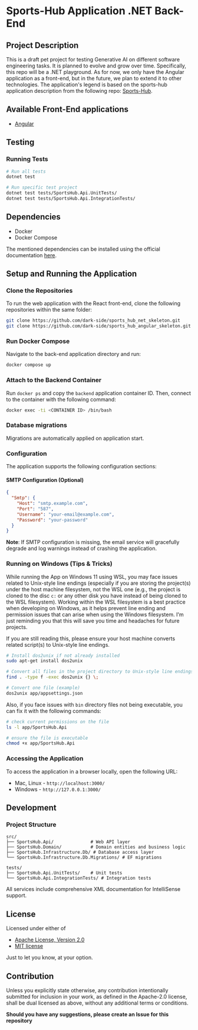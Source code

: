 # Sports-Hub Application .NET Back-End

## Project Description

This is a draft pet project for testing Generative AI on different software engineering tasks. It is planned to evolve and grow over time. Specifically, this repo will be a .NET playground. As for now, we only have the Angular application as a front-end, but in the future, we plan to extend it to other technologies. The application's legend is based on the sports-hub application description from the following repo: [Sports-Hub](https://github.com/dark-side/sports-hub).

## Available Front-End applications
- [Angular](https://github.com/dark-side/sports_hub_angular_skeleton)

## Testing

### Running Tests
```bash
# Run all tests
dotnet test

# Run specific test project
dotnet test tests/SportsHub.Api.UnitTests/
dotnet test tests/SportsHub.Api.IntegrationTests/
```

## Dependencies

- Docker
- Docker Compose

The mentioned dependencies can be installed using the official documentation [here](https://docs.docker.com/compose/install/).

## Setup and Running the Application

### Clone the Repositories

To run the web application with the React front-end, clone the following repositories within the same folder:

```sh
git clone https://github.com/dark-side/sports_hub_net_skeleton.git
git clone https://github.com/dark-side/sports_hub_angular_skeleton.git
```

### Run Docker Compose

Navigate to the back-end application directory and run:

```sh
docker compose up
```

### Attach to the Backend Container

Run `docker ps` and copy the `backend` application container ID. Then, connect to the container with the following command:

```sh
docker exec -ti <CONTAINER ID> /bin/bash
```

### Database migrations

Migrations are automatically applied on application start.

### Configuration

The application supports the following configuration sections:

#### SMTP Configuration (Optional)
```json
{
  "Smtp": {
    "Host": "smtp.example.com",
    "Port": "587",
    "Username": "your-email@example.com",
    "Password": "your-password"
  }
}
```

**Note**: If SMTP configuration is missing, the email service will gracefully degrade and log warnings instead of crashing the application.

### Running on Windows (Tips & Tricks)

While running the App on Windows 11 using WSL, you may face issues related to Unix-style line endings (especially if you are storing the project(s) under the host machine filesystem, not the WSL one (e.g., the project is cloned to the disc `c:` or any other disk you have instead of being cloned to the WSL filesystem). Working within the WSL filesystem is a best practice when developing on Windows, as it helps prevent line ending and permission issues that can arise when using the Windows filesystem. I'm just reminding you that this will save you time and headaches for future projects.

If you are still reading this, please ensure your host machine converts related script(s) to Unix-style line endings.
```sh
# Install dos2unix if not already installed
sudo apt-get install dos2unix

# Convert all files in the project directory to Unix-style line endings
find . -type f -exec dos2unix {} \;

# Convert one file (example)
dos2unix app/appsettings.json
```
Also, if you face issues with `bin` directory files not being executable, you can fix it with the following commands:
```sh
# check current permissions on the file
ls -l app/SportsHub.Api

# ensure the file is executable
chmod +x app/SportsHub.Api
```

### Accessing the Application
To access the application in a browser locally, open the following URL:
- Mac, Linux - `http://localhost:3000/`
- Windows - `http://127.0.0.1:3000/`

## Development

### Project Structure
```
src/
├── SportsHub.Api/              # Web API layer
├── SportsHub.Domain/           # Domain entities and business logic
├── SportsHub.Infrastructure.Db/ # Database access layer
└── SportsHub.Infrastructure.Db.Migrations/ # EF migrations

tests/
├── SportsHub.Api.UnitTests/    # Unit tests
└── SportsHub.Api.IntegrationTests/ # Integration tests
```

All services include comprehensive XML documentation for IntelliSense support.

## License

Licensed under either of

- [Apache License, Version 2.0](http://www.apache.org/licenses/LICENSE-2.0)
- [MIT license](http://opensource.org/licenses/MIT)

Just to let you know, at your option.

## Contribution
Unless you explicitly state otherwise, any contribution intentionally submitted for inclusion in your work, as defined in the Apache-2.0 license, shall be dual licensed as above, without any additional terms or conditions.

**Should you have any suggestions, please create an Issue for this repository**
